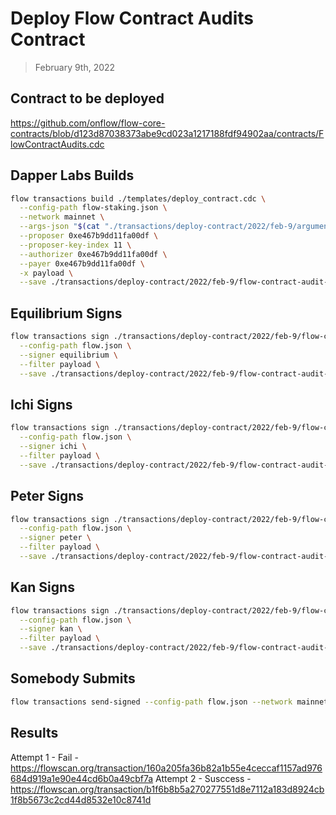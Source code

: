 # Deploy Flow Contract Audits Contract

> February 9th, 2022

## Contract to be deployed

https://github.com/onflow/flow-core-contracts/blob/d123d87038373abe9cd023a1217188fdf94902aa/contracts/FlowContractAudits.cdc

## Dapper Labs Builds

```sh
flow transactions build ./templates/deploy_contract.cdc \
  --config-path flow-staking.json \
  --network mainnet \
  --args-json "$(cat "./transactions/deploy-contract/2022/feb-9/arguments.json")" \
  --proposer 0xe467b9dd11fa00df \
  --proposer-key-index 11 \
  --authorizer 0xe467b9dd11fa00df \
  --payer 0xe467b9dd11fa00df \
  -x payload \
  --save ./transactions/deploy-contract/2022/feb-9/flow-contract-audit-contract-deployment-feb-9-unsigned.rlp
```

## Equilibrium Signs

```sh
flow transactions sign ./transactions/deploy-contract/2022/feb-9/flow-contract-audit-contract-deployment-feb-9-unsigned.rlp \
  --config-path flow.json \
  --signer equilibrium \
  --filter payload \
  --save ./transactions/deploy-contract/2022/feb-9/flow-contract-audit-contract-deployment-feb-9-sig-1.rlp
```

## Ichi Signs

```sh
flow transactions sign ./transactions/deploy-contract/2022/feb-9/flow-contract-audit-contract-deployment-feb-9-sig-1.rlp \
  --config-path flow.json \
  --signer ichi \
  --filter payload \
  --save ./transactions/deploy-contract/2022/feb-9/flow-contract-audit-contract-deployment-feb-9-sig-2.rlp
```

## Peter Signs

```sh
flow transactions sign ./transactions/deploy-contract/2022/feb-9/flow-contract-audit-contract-deployment-feb-9-sig-2.rlp \
  --config-path flow.json \
  --signer peter \
  --filter payload \
  --save ./transactions/deploy-contract/2022/feb-9/flow-contract-audit-contract-deployment-feb-9-sig-3.rlp
```

## Kan Signs

```sh
flow transactions sign ./transactions/deploy-contract/2022/feb-9/flow-contract-audit-contract-deployment-feb-9-sig-3.rlp \
  --config-path flow.json \
  --signer kan \
  --filter payload \
  --save ./transactions/deploy-contract/2022/feb-9/flow-contract-audit-contract-deployment-feb-9-sig-complete.rlp
```

## Somebody Submits

```sh
flow transactions send-signed --config-path flow.json --network mainnet ./transactions/deploy-contract/2022/feb-9/flow-contract-audit-contract-deployment-feb-9-sig-complete.rlp
```


## Results

Attempt 1 - Fail - https://flowscan.org/transaction/160a205fa36b82a1b55e4ceccaf1157ad976684d919a1e90e44cd6b0a49cbf7a
Attempt 2 - Susccess - https://flowscan.org/transaction/b1f6b8b5a270277551d8e7112a183d8924cb1f8b5673c2cd44d8532e10c8741d
